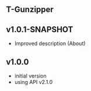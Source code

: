T-Gunzipper
----------

v1.0.1-SNAPSHOT
---
* Improved description (About)

v1.0.0
---
* initial version
* using API v2.1.0